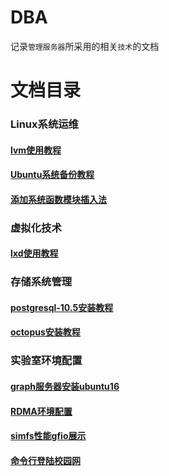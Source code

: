 # DBA
记录`管理服务器`所采用的相关`技术`的文档

# 文档目录

### **Linux系统运维**
#### [lvm使用教程](./Linux系统运维/lvm使用教程.md)
#### [Ubuntu系统备份教程](./Linux系统运维/Ubuntu系统备份教程.md)
#### [添加系统函数模块插入法](./Linux系统运维/添加系统函数模块插入法.md)

### **虚拟化技术**
#### [lxd使用教程](./虚拟化技术/lxd使用教程.md)

### **存储系统管理**
#### [postgresql-10.5安装教程](./存储系统管理/postgresql-10.5安装教程.md)
#### [octopus安装教程](./存储系统管理/octopus安装教程.md)

### **实验室环境配置**
#### [graph服务器安装ubuntu16](./实验室环境配置/graph服务器安装ubuntu16.md)
#### [RDMA环境配置](./实验室环境配置/RDMA环境配置.md)
#### [simfs性能gfio展示](./实验室环境配置/simfs性能gfio展示.md)
#### [命令行登陆校园网](./实验室环境配置/命令行登陆校园网.md)
